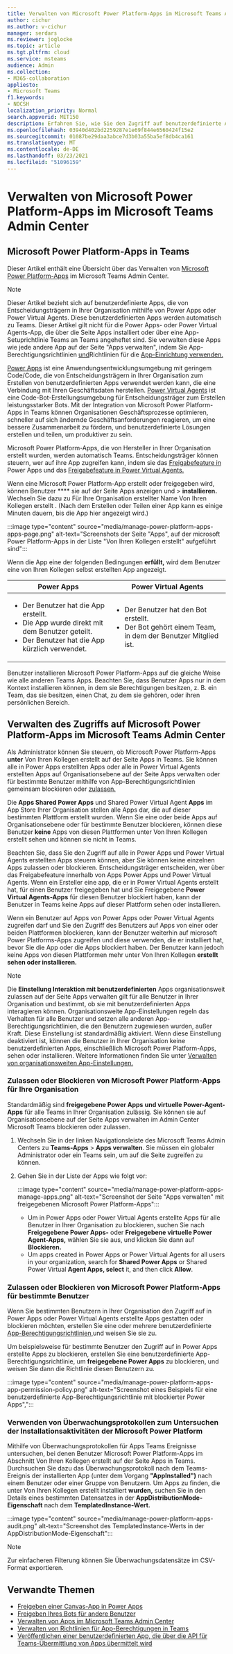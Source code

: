 ```yaml
---
title: Verwalten von Microsoft Power Platform-Apps im Microsoft Teams Admin Center
author: cichur
ms.author: v-cichur
manager: serdars
ms.reviewer: joglocke
ms.topic: article
ms.tgt.pltfrm: cloud
ms.service: msteams
audience: Admin
ms.collection:
- M365-collaboration
appliesto:
- Microsoft Teams
f1.keywords:
- NOCSH
localization_priority: Normal
search.appverid: MET150
description: Erfahren Sie, wie Sie den Zugriff auf benutzerdefinierte Apps verwalten, die auf der Microsoft Power Platform im Microsoft Teams Admin Center erstellt wurden.
ms.openlocfilehash: 03940d402bd2259287e1e69f844e6560424f15e2
ms.sourcegitcommit: 01087be29daa3abce7d3b03a55ba5ef8db4ca161
ms.translationtype: MT
ms.contentlocale: de-DE
ms.lasthandoff: 03/23/2021
ms.locfileid: "51096159"
---
```

# <a name="manage-microsoft-power-platform-apps-in-the-microsoft-teams-admin-center"></a>Verwalten von Microsoft Power Platform-Apps im Microsoft Teams Admin Center

## <a name="microsoft-power-platform-apps-in-teams"></a>Microsoft Power Platform-Apps in Teams

Dieser Artikel enthält eine Übersicht über das Verwalten von [Microsoft Power Platform-Apps](https://powerplatform.microsoft.com/) im Microsoft Teams Admin Center.

> [!NOTE]
> Dieser Artikel bezieht sich auf benutzerdefinierte Apps, die von Entscheidungsträgern in Ihrer Organisation mithilfe von Power Apps oder Power Virtual Agents. Diese benutzerdefinierten Apps werden automatisch zu Teams. Dieser Artikel gilt nicht für die Power Apps- oder Power Virtual Agents-App, die über die Seite Apps installiert oder über eine App-Setuprichtlinie Teams an Teams angeheftet sind. Sie verwalten diese Apps wie jede andere [](manage-apps.md) App auf der Seite "Apps verwalten", indem Sie App-Berechtigungsrichtlinien [und](teams-app-permission-policies.md)Richtlinien für die [App-Einrichtung verwenden.](teams-app-setup-policies.md)

[Power Apps](https://powerapps.microsoft.com) ist eine Anwendungsentwicklungsumgebung mit geringem Code/Code, die von Entscheidungsträgern in Ihrer Organisation zum Erstellen von benutzerdefinierten Apps verwendet werden kann, die eine Verbindung mit Ihren Geschäftsdaten herstellen. [Power Virtual Agents](/power-virtual-agents/fundamentals-what-is-power-virtual-agents) ist eine Code-Bot-Erstellungsumgebung für Entscheidungsträger zum Erstellen leistungsstarker Bots. Mit der Integration von Microsoft Power Platform-Apps in Teams können Organisationen Geschäftsprozesse optimieren, schneller auf sich ändernde Geschäftsanforderungen reagieren, um eine bessere Zusammenarbeit zu fördern, und benutzerdefinierte Lösungen erstellen und teilen, um produktiver zu sein.  

Microsoft Power Platform-Apps, die von Hersteller in Ihrer Organisation erstellt wurden, werden automatisch Teams. Entscheidungsträger können steuern, wer auf ihre App zugreifen kann, indem sie das [Freigabefeature in](/powerapps/maker/canvas-apps/share-app) Power Apps und das [Freigabefeature in Power Virtual Agents.](/power-virtual-agents/admin-share-bots)

Wenn eine Microsoft Power Platform-App erstellt oder freigegeben wird, können Benutzer **** sie auf der Seite Apps anzeigen und  >  **installieren.** Wechseln Sie dazu zu Für Ihre Organisation erstellter Name Von Ihren Kollegen erstellt . (Nach dem Erstellen oder Teilen einer App kann es einige Minuten dauern, bis die App hier angezeigt wird.)

:::image type="content" source="media/manage-power-platform-apps-apps-page.png" alt-text="Screenshots der Seite "Apps", auf der microsoft Power Platform-Apps in der Liste "Von Ihren Kollegen erstellt" aufgeführt sind":::

Wenn die App eine der folgenden Bedingungen **erfüllt,** wird dem Benutzer eine von Ihren Kollegen selbst erstellten App angezeigt.

|Power Apps |Power Virtual Agents  |
|---------|---------|
|<ul><li>Der Benutzer hat die App erstellt.</li><li>Die App wurde direkt mit dem Benutzer geteilt.</li><li>Der Benutzer hat die App kürzlich verwendet. </li></ul>| <ul><li>Der Benutzer hat den Bot erstellt.</li><li>Der Bot gehört einem Team, in dem der Benutzer Mitglied ist. </li></ul>        |

Benutzer installieren Microsoft Power Platform-Apps auf die gleiche Weise wie alle anderen Teams Apps. Beachten Sie, dass Benutzer Apps nur in dem Kontext installieren können, in dem sie Berechtigungen besitzen, z. B. ein Team, das sie besitzen, einen Chat, zu dem sie gehören, oder ihren persönlichen Bereich.

## <a name="manage-access-to-microsoft-power-platform-apps-in-the-microsoft-teams-admin-center"></a>Verwalten des Zugriffs auf Microsoft Power Platform-Apps im Microsoft Teams Admin Center

Als Administrator können Sie steuern, ob Microsoft Power Platform-Apps **unter** Von Ihren Kollegen erstellt auf der Seite Apps in Teams. Sie können alle in Power Apps erstellten Apps oder alle in Power Virtual Agents erstellten Apps auf [](manage-apps.md) Organisationsebene auf der Seite Apps verwalten oder für bestimmte Benutzer mithilfe von App-Berechtigungsrichtlinien gemeinsam blockieren oder [zulassen.](teams-app-permission-policies.md)

Die **Apps Shared Power Apps** und Shared Power Virtual Agent **Apps** im App Store Ihrer Organisation stellen alle Apps dar, die auf dieser bestimmten Plattform erstellt wurden. Wenn Sie eine oder beide Apps auf Organisationsebene oder für bestimmte Benutzer blockieren, können diese Benutzer **keine** Apps von diesen Plattformen unter Von Ihren Kollegen erstellt sehen und können sie nicht in Teams.  

Beachten Sie, dass Sie den Zugriff auf alle in Power Apps und Power Virtual Agents erstellten Apps steuern können, aber Sie können keine einzelnen Apps zulassen oder blockieren. Entscheidungsträger entscheiden, wer über das Freigabefeature innerhalb von Apps Power Apps und Power Virtual Agents. Wenn ein Ersteller eine app, die er in Power Virtual Agents erstellt hat, für einen Benutzer freigegeben hat und Sie Freigegebene **Power Virtual Agents-Apps** für diesen Benutzer blockiert haben, kann der Benutzer in Teams keine Apps auf dieser Plattform sehen oder installieren.

Wenn ein Benutzer auf Apps von Power Apps oder Power Virtual Agents zugreifen darf und Sie den Zugriff des Benutzers auf Apps von einer oder beiden Plattformen blockieren, kann der Benutzer weiterhin auf microsoft Power Platforms-Apps zugreifen und diese verwenden, die er installiert hat, bevor Sie die App oder die Apps blockiert haben. Der Benutzer kann jedoch keine Apps von diesen Plattformen mehr unter Von Ihren Kollegen **erstellt sehen oder installieren.**

> [!NOTE]
> Die **Einstellung Interaktion mit benutzerdefinierten** Apps [](manage-apps.md) organisationsweit zulassen auf der Seite Apps verwalten gilt für alle Benutzer in Ihrer Organisation und bestimmt, ob sie mit benutzerdefinierten Apps interagieren können. Organisationsweite App-Einstellungen regeln das Verhalten für alle Benutzer und setzen alle anderen App-Berechtigungsrichtlinien, die den Benutzern zugewiesen wurden, außer Kraft. Diese Einstellung ist standardmäßig aktiviert. Wenn diese Einstellung deaktiviert ist, können die Benutzer in Ihrer Organisation keine benutzerdefinierten Apps, einschließlich Microsoft Power Platform-Apps, sehen oder installieren. Weitere Informationen finden Sie unter [Verwalten von organisationsweiten App-Einstellungen.](manage-apps.md#manage-org-wide-app-settings)

### <a name="allow-or-block-microsoft-power-platform-apps-for-your-organization"></a>Zulassen oder Blockieren von Microsoft Power Platform-Apps für Ihre Organisation

Standardmäßig sind **freigegebene Power Apps** **und virtuelle Power-Agent-Apps** für alle Teams in Ihrer Organisation zulässig. Sie können sie auf Organisationsebene auf [](manage-apps.md) der Seite Apps verwalten im Admin Center Microsoft Teams blockieren oder zulassen.  

1. Wechseln Sie in der linken Navigationsleiste des Microsoft Teams Admin Centers zu **Teams-Apps** > **Apps verwalten**. Sie müssen ein globaler Administrator oder ein Teams sein, um auf die Seite zugreifen zu können.
2. Gehen Sie in der Liste der Apps wie folgt vor:

    :::image type="content" source="media/manage-power-platform-apps-manage-apps.png" alt-text="Screenshot der Seite "Apps verwalten" mit freigegebenen Microsoft Power Platform-Apps":::

    - Um in Power Apps oder Power Virtual Agents erstellte Apps für alle Benutzer in Ihrer Organisation zu blockieren, suchen Sie nach **Freigegebene Power Apps-** oder **Freigegebene virtuelle Power Agent-Apps,** wählen Sie sie aus, und klicken Sie dann auf **Blockieren.**
    - Um apps created in Power Apps or Power Virtual Agents for all users in your organization, search for **Shared Power Apps** or Shared Power Virtual **Agent Apps, select** it, and then click **Allow**.

### <a name="allow-or-block-microsoft-power-platform-apps-for-specific-users"></a>Zulassen oder Blockieren von Microsoft Power Platform-Apps für bestimmte Benutzer

Wenn Sie bestimmten Benutzern in Ihrer Organisation den Zugriff auf in Power Apps oder Power Virtual Agents erstellte Apps gestatten oder blockieren möchten, erstellen Sie eine oder mehrere benutzerdefinierte [App-Berechtigungsrichtlinien,](teams-app-permission-policies.md)und weisen Sie sie zu. 

Um beispielsweise für bestimmte Benutzer den Zugriff auf in Power Apps erstellte Apps zu blockieren, erstellen Sie eine benutzerdefinierte App-Berechtigungsrichtlinie, um **freigegebene Power Apps** zu blockieren, und weisen Sie dann die Richtlinie diesen Benutzern zu.

:::image type="content" source="media/manage-power-platform-apps-app-permission-policy.png" alt-text="Screenshot eines Beispiels für eine benutzerdefinierte App-Berechtigungsrichtlinie mit blockierter Power Apps",":::

### <a name="use-audit-logs-to-investigate-microsoft-power-platform-installation-activity"></a>Verwenden von Überwachungsprotokollen zum Untersuchen der Installationsaktivitäten der Microsoft Power Platform

Mithilfe von Überwachungsprotokollen für Apps Teams Ereignisse untersuchen, bei denen  Benutzer Microsoft Power Platform-Apps im Abschnitt Von Ihren Kollegen erstellt auf der Seite Apps in Teams. Durchsuchen Sie [](./audit-log-events.md) dazu das Überwachungsprotokoll  nach dem Teams-Ereignis der installierten App (unter dem Vorgang **"AppInstalled")** nach einem Benutzer oder einer Gruppe von Benutzern. Um Apps zu finden, die unter Von Ihren Kollegen erstellt installiert **wurden,** suchen Sie in den Details eines bestimmten Datensatzes in der **AppDistributionMode-Eigenschaft** nach dem **TemplatedInstance-Wert.** 

:::image type="content" source="media/manage-power-platform-apps-audit.png" alt-text="Screenshot des TemplatedInstance-Werts in der AppDistributionMode-Eigenschaft":::

> [!NOTE]
> Zur einfacheren Filterung können Sie Überwachungsdatensätze im CSV-Format exportieren.

## <a name="related-topics"></a>Verwandte Themen

- [Freigeben einer Canvas-App in Power Apps](/powerapps/maker/canvas-apps/share-app)
- [Freigeben Ihres Bots für andere Benutzer](/power-virtual-agents/admin-share-bots)
- [Verwalten von Apps im Microsoft Teams Admin Center](manage-apps.md)
- [Verwalten von Richtlinien für App-Berechtigungen in Teams](teams-app-permission-policies.md)
- [Veröffentlichen einer benutzerdefinierten App, die über die API für Teams-Übermittlung von Apps übermittelt wird](submit-approve-custom-apps.md)